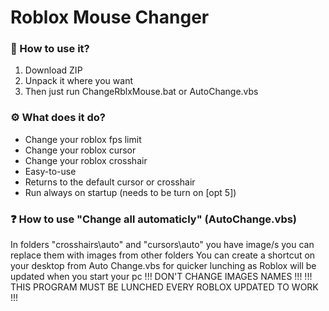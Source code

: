 # Roblox Mouse Changer
### 📄 How to use it?
1. Download ZIP
2. Unpack it where you want
3. Then just run ChangeRblxMouse.bat or AutoChange.vbs
### ⚙️ What does it do?
* Change your roblox fps limit
* Change your roblox cursor
* Change your roblox crosshair
* Easy-to-use
* Returns to the default cursor or crosshair
* Run always on startup (needs to be turn on [opt 5])
### ❓ How to use "Change all automaticly" (AutoChange.vbs)
In folders "crosshairs\auto" and "cursors\auto" you have image/s you can replace them with images from other folders
You can create a shortcut on your desktop from Auto Change.vbs for quicker lunching as Roblox will be updated when you start your pc
!!! DON'T CHANGE IMAGES NAMES !!!
!!! THIS PROGRAM MUST BE LUNCHED EVERY ROBLOX UPDATED TO WORK !!!
